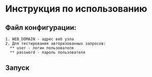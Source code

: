 # Инструкция по использованию

## Файл конфигурации:
```
1. WEB_DOMAIN - адрес веб узла 
2. Для тестирования авторизованных запросов:
  ** user - логин пользователя 
  ** password - пароль пользователя 
```

## Запуск
